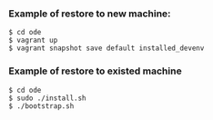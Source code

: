 ### Example of restore to new machine:

```Shell
$ cd ode
$ vagrant up
$ vagrant snapshot save default installed_devenv
```

### Example of restore to existed machine

```Shell
$ cd ode
$ sudo ./install.sh
$ ./bootstrap.sh
```
